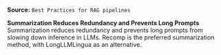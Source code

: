 **Source:** `Best Practices for RAG pipelines`

**Summarization Reduces Redundancy and Prevents Long Prompts**
Summarization reduces redundancy and prevents long prompts from slowing down inference in LLMs. Recomp is the preferred summarization method, with LongLLMLingua as an alternative.
